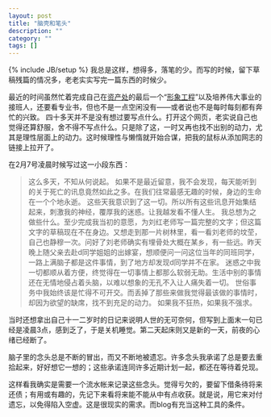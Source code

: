 ```yaml
---
layout: post
title: "脑壳和笔头"
description: ""
category: ""
tags: []
---
```

{% include JB/setup %}
我总是这样，想得多，落笔的少。而写的时候，留下草稿残篇的情况多，老老实实写完一篇东西的时候少。

最近的时间虽然忙着完成自己在[资产处](http://pmo.bnu.edu.cn)的最后一个“[形象工程](http://pmo.bnu.edu.cn/platform)”以及培养伟大事业的接班人，还要看专业书，但也不是一点空闲没有——或者说也不是每时每刻都有奔忙的兴致。
四十多天并不是没有想过要写点什么。打开这个网页，老实说自己也觉得还算舒服，舍不得不写点什么。只是除了这，一时又再也找不出别的动力，尤其是理性层面上的动力。这时候理性与懒惰就开始合谋，把我的鼠标从添加网志的链接上拉开了。

在2月7号凌晨时候写过这一小段东西：

> 这么多天，不知从何说起。
> 如果不是最近留意，我不会发现，每天能听到的关于死亡的讯息竟然如此之多。在我们往常最感无趣的时候，身边的生命在一个个地永逝。
> 这些天我意识到了这一切。所以所有这些讯息开始集结起来，刺激我的神经，覆厚我的迷惑。让我越发看不懂人生。
> 我总想为之做些什么。至少完成我当初的意愿，为刘红老师写一篇完整的文字；但这篇文字的草稿现在不在身边。又想走到那一片树林里，看一看刘老师的坟茔，自己也静穆一次。问好了刘老师确实有埋骨处大概在某乡，有一些远。昨天晚上随父亲去赴d同学姐姐的出嫁宴，想顺便问一问这位当年的同班同学，一路上满脑子都是这件事情，到了地方却发现d同学并不在家。
> 迷惑之中我一切都顺从着方便，终觉得在一切事情上都那么软弱无助。生活中别的事情还在无情地侵占着头脑，以难以想象的无孔不入让人痛失着一切。
> 世俗事务中我始终该是忙得不可开交。而丢掉了那些来做我觉得最该做的事情时，却因为欲望的缺席，找不到充足的动力。
> 如果我不狂热，如果我不强求。


当时还想拿出自己十一二岁时的日记来说明人世的无可奈何，但写到上面末一句已经是凌晨3点，感到乏了，于是关机睡觉。第二天起床则又是新的一天，前夜的心绪已经断了。

脑子里的念头总是不断的冒出，而又不断地被遗忘。许多念头我承诺了总是要去重拾起来，好好想它一想的；这些承诺连同许多近期计划一起，都还在等待着兑现。

这样看我确实是需要一个流水帐来记录这些念头。觉得亏欠的，要留下借条待将来还债；有用或有趣的，先记下来看将来能不能从中有点收获。就是说，用它来对付遗忘，以免得陷入空虚。这是很现实的需求。而blog有充当这种工具的条件。